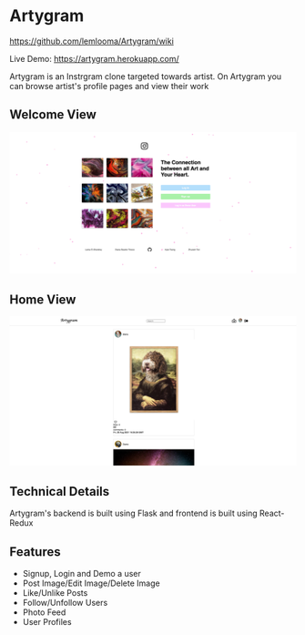 # Artygram

https://github.com/lemlooma/Artygram/wiki

Live Demo: https://artygram.herokuapp.com/

Artygram is an Instrgram clone targeted towards artist. On Artygram you can browse artist's profile pages and view their work 


## Welcome View 

![welcome](artygram.png) 

## Home View

![homepage](artygram_homeView.png) 

## Technical Details

Artygram's backend is built using Flask and frontend is built using React-Redux 

## Features 

- Signup, Login and Demo a user 
- Post Image/Edit Image/Delete Image 
- Like/Unlike Posts
- Follow/Unfollow Users 
- Photo Feed
- User Profiles

